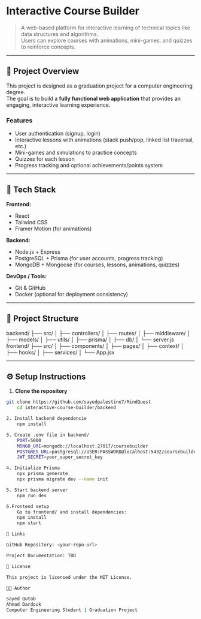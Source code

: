 # Interactive Course Builder

> A web-based platform for interactive learning of technical topics like data structures and algorithms.  
> Users can explore courses with animations, mini-games, and quizzes to reinforce concepts.

---

## 🧠 Project Overview

This project is designed as a graduation project for a computer engineering degree.  
The goal is to build a **fully functional web application** that provides an engaging, interactive learning experience.

### Features
- User authentication (signup, login)
- Interactive lessons with animations (stack push/pop, linked list traversal, etc.)
- Mini-games and simulations to practice concepts
- Quizzes for each lesson
- Progress tracking and optional achievements/points system

---

## 🧰 Tech Stack

**Frontend:**  
- React  
- Tailwind CSS  
- Framer Motion (for animations)  

**Backend:**  
- Node.js + Express  
- PostgreSQL + Prisma (for user accounts, progress tracking)  
- MongoDB + Mongoose (for courses, lessons, animations, quizzes)  

**DevOps / Tools:**  
- Git & GitHub  
- Docker (optional for deployment consistency)  

---

## 📂 Project Structure

backend/
├── src/
│ ├── controllers/
│ ├── routes/
│ ├── middleware/
│ ├── models/
│ ├── utils/
│ ├── prisma/
│ ├── db/
│ └── server.js
frontend/
├── src/
│ ├── components/
│ ├── pages/
│ ├── context/
│ ├── hooks/
│ ├── services/
│ └── App.jsx


---

## ⚙️ Setup Instructions

1. **Clone the repository**

```bash
git clone https://github.com/sayedpalestine7/MindQuest
    cd interactive-course-builder/backend

2. Install backend dependencie
    npm install

3. Create .env file in backend/
    PORT=5000
    MONGO_URI=mongodb://localhost:27017/coursebuilder
    POSTGRES_URL=postgresql://USER:PASSWORD@localhost:5432/coursebuilder
    JWT_SECRET=your_super_secret_key

4. Initialize Prisma
    npx prisma generate
    npx prisma migrate dev --name init

5. Start backend server
    npm run dev

6.Frontend setup
    Go to frontend/ and install dependencies:
    npm install
    npm start

🔗 Links

GitHub Repository: <your-repo-url>

Project Documentation: TBD

📝 License

This project is licensed under the MIT License.

👨‍💻 Author

Sayed Qutob
Ahmad Dardouk
Computer Engineering Student | Graduation Project